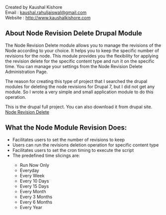 Created by Kaushal Kishore <br>
Email : kaushal.rahuljaiswal@gmail.com<br>
Website : http://www.kaushalkishore.com<br>

<h2>About Node Revision Delete Drupal Module</h2>

The Node Revision Delete module allows you to manage the revisions of the Node according to your choice. It helps you to keep the specific number of revisions for the node. This module provides you the flexibility for applying the revision delete for the specific content type and run it on the specific time. You can manage your settings from the Node Revision Delete Administration Page.

The reason for creating this type of project that I searched the drupal modules for deleting the node revisions for Drupal 7, but I did not get any module. So I wrote a very simple and small application module to do this operation.

This is the drupal full project. You can also download it from drupal site. 
<a href="https://www.drupal.org/project/node_revision_delete" target="_blank">Node Revision Delete</a>


<h2>What the Node Module Revision Does:</h2>
<ul>
<li>Facilitates users to set the number of revisions to keep</li>
<li>Users can run the revisions deletion operation for specific content type</li>
<li>Facilitates users to set the cron timing to execute the script</li>
<li>The predefined time slicings are:</li>
<ul>
<li>Run Now Only</li>
<li>Everyday</li>
<li>Every Week</li>
<li>Every 10 Days</li>
<li>Every 15 Days</li>
<li>Every Month</li>
<li>Every 3 Months</li>
<li>Every 6 Months</li>
<li>Every Year</li>
</ul>
</ul>
